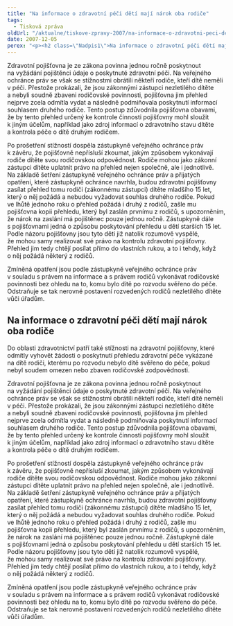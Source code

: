 ```yaml
---
title: "Na informace o zdravotní péči dětí mají nárok oba rodiče"
tags:
  - Tisková zpráva
oldUrl: "/aktualne/tiskove-zpravy-2007/na-informace-o-zdravotni-peci-deti-maji-narok-oba-rodice"
date: 2007-12-05
perex: "<p><h2 class=\"Nadpis1\">Na informace o zdravotní péči dětí mají nárok oba rodiče</h2> <p class=\"Normln-web\">Do oblasti zdravotnictví patří také stížnosti na zdravotní pojišťovny, které odmítly vyhovět žádosti o poskytnutí přehledu zdravotní péče vykázané na dítě rodiči, kterému po rozvodu nebylo dítě svěřeno do péče, pokud nebyl soudem omezen nebo zbaven rodičovské zodpovědnosti.</p>"
---
```


<!-- imported from the old website -->

<p class="Normln-web">Zdravotní pojišťovna je ze zákona povinna jednou ročně poskytnout na vyžádání pojištěnci údaje o poskytnuté zdravotní péči. Na veřejného ochránce práv se však se stížnostmi obrátili někteří rodiče, kteří dítě neměli v péči. Přestože prokázali, že jsou zákonnými zástupci nezletilého dítěte a nebyli soudně zbaveni rodičovské povinnosti, pojišťovna jim přehled nejprve zcela odmítla vydat a následně podmiňovala poskytnutí informací souhlasem druhého rodiče. Tento postup zdůvodnila pojišťovna obavami, že by tento přehled určený ke kontrole činnosti pojišťovny mohl sloužit k jiným účelům, například jako zdroj informací o zdravotního stavu dítěte a kontrola péče o dítě druhým rodičem.</p>
<p class="Normln-web">Po prošetření stížností dospěla zástupkyně veřejného ochránce práv k závěru, že pojišťovně nepřísluší zkoumat, jakým způsobem vykonávají rodiče dítěte svou rodičovskou odpovědnost. Rodiče mohou jako zákonní zástupci dítěte uplatnit právo na přehled nejen společně, ale i jednotlivě. Na základě šetření zástupkyně veřejného ochránce práv a přijatých opatření, které zástupkyně ochránce navrhla, budou zdravotní pojišťovny zasílat přehled tomu rodiči (zákonnému zástupci) dítěte mladšího 15 let, který o něj požádá a nebudou vyžadovat souhlas druhého rodiče. Pokud ve lhůtě jednoho roku o přehled požádá i druhý z rodičů, zašle mu pojišťovna kopii přehledu, který byl zaslán prvnímu z rodičů, s upozorněním, že nárok na zaslání má pojištěnec pouze jednou ročně. Zástupkyně dále s pojišťovnami jedná o způsobu poskytování přehledu u dětí starších 15 let. Podle názoru pojišťovny jsou tyto děti již natolik rozumově vyspělé, že mohou samy realizovat své právo na kontrolu zdravotní pojišťovny. Přehled jim tedy chtějí posílat přímo do vlastních rukou, a to i tehdy, když o něj požádá některý z rodičů.</p>
<p class="Normln">Zmíněná opatření jsou podle zástupkyně veřejného ochránce práv v souladu s právem na informace a s právem rodičů vykonávat rodičovské povinnosti bez ohledu na to, komu bylo dítě po rozvodu svěřeno do péče. Odstraňuje se tak nerovné postavení rozvedených rodičů nezletilého dítěte vůči úřadům.</p>
</p>
	
<h2 class="Nadpis1">Na informace o zdravotní péči dětí mají nárok oba rodiče</h2>
<p class="Normln-web">Do oblasti zdravotnictví patří také stížnosti na zdravotní pojišťovny, které odmítly vyhovět žádosti o poskytnutí přehledu zdravotní péče vykázané na dítě rodiči, kterému po rozvodu nebylo dítě svěřeno do péče, pokud nebyl soudem omezen nebo zbaven rodičovské zodpovědnosti.</p>
<p class="Normln-web">Zdravotní pojišťovna je ze zákona povinna jednou ročně poskytnout na vyžádání pojištěnci údaje o poskytnuté zdravotní péči. Na veřejného ochránce práv se však se stížnostmi obrátili někteří rodiče, kteří dítě neměli v péči. Přestože prokázali, že jsou zákonnými zástupci nezletilého dítěte a nebyli soudně zbaveni rodičovské povinnosti, pojišťovna jim přehled nejprve zcela odmítla vydat a následně podmiňovala poskytnutí informací souhlasem druhého rodiče. Tento postup zdůvodnila pojišťovna obavami, že by tento přehled určený ke kontrole činnosti pojišťovny mohl sloužit k jiným účelům, například jako zdroj informací o zdravotního stavu dítěte a kontrola péče o dítě druhým rodičem.</p>
<p class="Normln-web">Po prošetření stížností dospěla zástupkyně veřejného ochránce práv k závěru, že pojišťovně nepřísluší zkoumat, jakým způsobem vykonávají rodiče dítěte svou rodičovskou odpovědnost. Rodiče mohou jako zákonní zástupci dítěte uplatnit právo na přehled nejen společně, ale i jednotlivě. Na základě šetření zástupkyně veřejného ochránce práv a přijatých opatření, které zástupkyně ochránce navrhla, budou zdravotní pojišťovny zasílat přehled tomu rodiči (zákonnému zástupci) dítěte mladšího 15 let, který o něj požádá a nebudou vyžadovat souhlas druhého rodiče. Pokud ve lhůtě jednoho roku o přehled požádá i druhý z rodičů, zašle mu pojišťovna kopii přehledu, který byl zaslán prvnímu z rodičů, s upozorněním, že nárok na zaslání má pojištěnec pouze jednou ročně. Zástupkyně dále s pojišťovnami jedná o způsobu poskytování přehledu u dětí starších 15 let. Podle názoru pojišťovny jsou tyto děti již natolik rozumově vyspělé, že mohou samy realizovat své právo na kontrolu zdravotní pojišťovny. Přehled jim tedy chtějí posílat přímo do vlastních rukou, a to i tehdy, když o něj požádá některý z rodičů.</p>
<p class="Normln">Zmíněná opatření jsou podle zástupkyně veřejného ochránce práv v souladu s právem na informace a s právem rodičů vykonávat rodičovské povinnosti bez ohledu na to, komu bylo dítě po rozvodu svěřeno do péče. Odstraňuje se tak nerovné postavení rozvedených rodičů nezletilého dítěte vůči úřadům.</p>
